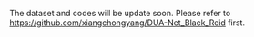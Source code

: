 The dataset and codes will be update soon.
Please refer to https://github.com/xiangchongyang/DUA-Net_Black_Reid first.
